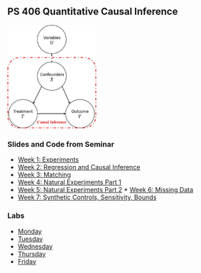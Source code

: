 ## PS 406 Quantitative Causal Inference

<img src="images/causalinference.jpg" width="200">

### Slides and Code from Seminar

* [Week 1: Experiments](https://jnseawright.github.io/PS406/1experiments.html#1)
* [Week 2: Regression and Causal Inference](https://jnseawright.github.io/PS406/2regression.html#1) 
* [Week 3: Matching](https://jnseawright.github.io/PS406/3matching.html#1)
* [Week 4: Natural Experiments Part 1](https://jnseawright.github.io/PS406/4naturalexperiments1.html#1)
* [Week 5: Natural Experiments Part 2](https://jnseawright.github.io/PS406/5naturalexperiments2.html#1) * [Week 6: Missing Data](https://jnseawright.github.io/PS406/6missingdata.html#1) 
* [Week 7: Synthetic Controls, Sensitivity, Bounds](https://jnseawright.github.io/PS406/7synthetic.html#1) 

### Labs

* [Monday](https://jnseawright.github.io/IPSA2024/Regression%20and%20Case%20Studies%20Labs/IPSA%202024%20Lab%201.pdf)
* [Tuesday](https://jnseawright.github.io/IPSA2024/Regression%20and%20Case%20Studies%20Labs/IPSA%202024%20Lab%202.pdf) 
* [Wednesday](https://jnseawright.github.io/IPSA2024/Regression%20and%20Case%20Studies%20Labs/IPSA%202024%20Lab%203.pdf)
* [Thursday](https://jnseawright.github.io/IPSA2024/Regression%20and%20Case%20Studies%20Labs/IPSA%202024%20Lab%204.pdf)
* [Friday](https://jnseawright.github.io/IPSA2024/Regression%20and%20Case%20Studies%20Labs/IPSA%202024%20Lab%205.pdf) 

